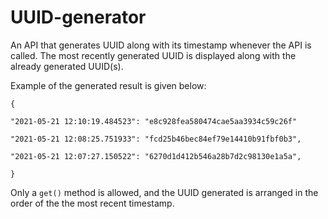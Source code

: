 # UUID-generator
An API that generates UUID along with its timestamp whenever the API is called. The most recently generated UUID is displayed along with the already generated UUID(s).

Example of the generated result is given below:

```
{

"2021-05-21 12:10:19.484523": "e8c928fea580474cae5aa3934c59c26f"

"2021-05-21 12:08:25.751933": "fcd25b46bec84ef79e14410b91fbf0b3",

"2021-05-21 12:07:27.150522": "6270d1d412b546a28b7d2c98130e1a5a",

}
```

Only a `get()` method is allowed, and the UUID generated is arranged in the order of the the most recent timestamp.
